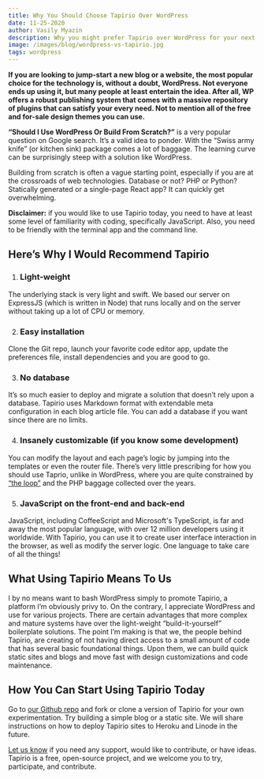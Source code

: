 ```yaml
---
title: Why You Should Choose Tapirio Over WordPress
date: 11-25-2020
author: Vasily Myazin
description: Why you might prefer Tapirio over WordPress for your next project. Here are 5 points you should review that speak in favor of Tapirio.
image: /images/blog/wordpress-vs-tapirio.jpg
tags: wordpress
---
```

**If you are looking to jump-start a new blog or a website, the most popular choice for the technology is, without a doubt, WordPress. Not everyone ends up using it, but many people at least entertain the idea. After all, WP offers a robust publishing system that comes with a massive repository of plugins that can satisfy your every need. Not to mention all of the free and for-sale design themes you can use.**

**“Should I Use WordPress Or Build From Scratch?”** is a very popular question on Google search. It’s a valid idea to ponder. With the “Swiss army knife” (or kitchen sink) package comes a lot of baggage. The learning curve can be surprisingly steep with a solution like WordPress.

Building from scratch is often a vague starting point, especially if you are at the crossroads of web technologies. Database or not? PHP or Python? Statically generated or a single-page React app? It can quickly get overwhelming.

<div class="alert alert-warning mb-5" role="alert">
<p>
<b>Disclaimer:</b> if you would like to use Tapirio today, you need to have at least some level of familiarity with coding, specifically JavaScript. Also, you need to be friendly with the terminal app and the command line.
</p>
</div>

## Here’s Why I Would Recommend Tapirio

1. ### Light-weight
The underlying stack is very light and swift. We based our server on ExpressJS (which is written in Node) that runs locally and on the server without taking up a lot of CPU or memory.

2. ### Easy installation
Clone the Git repo, launch your favorite code editor app, update the preferences file, install dependencies and you are good to go.

3. ### No database
It’s so much easier to deploy and migrate a solution that doesn’t rely upon a database. Tapirio uses Markdown format with extendable meta configuration in each blog article file. You can add a database if you want since there are no limits.

4. ### Insanely customizable (if you know some development)
You can modify the layout and each page’s logic by jumping into the templates or even the router file. There’s very little prescribing for how you should use Taprio, unlike in WordPress, where you are quite constrained by [“the loop”](https://www.wpbeginner.com/glossary/loop/) and the PHP baggage collected over the years. 

5. ### JavaScript on the front-end and back-end
JavaScript, including CoffeeScript and Microsoft's TypeScript, is far and away the most popular language, with over 12 million developers using it worldwide. With Tapirio, you can use it to create user interface interaction in the browser, as well as modify the server logic. One language to take care of all the things!

## What Using Tapirio Means To Us

I by no means want to bash WordPress simply to promote Tapirio, a platform I’m obviously privy to. On the contrary, I appreciate WordPress and use for various projects. There are certain advantages that more complex and mature systems have over the light-weight “build-it-yourself” boilerplate solutions. The point I’m making is that we, the people behind Tapirio, are creating of not having direct access to a small amount of code that has several basic foundational things. Upon them, we can build quick static sites and blogs and move fast with design customizations and code maintenance.

## How You Can Start Using Tapirio Today

Go to [our Github repo](https://github.com/vmyazin/tapirio) and fork or clone a version of Tapirio for your own experimentation. Try building a simple blog or a static site. We will share instructions on how to deploy Tapirio sites to Heroku and Linode in the future.

[Let us know](mailto:support@tapirio.com) if you need any support, would like to contribute, or have ideas. Tapirio is a free, open-source project, and we welcome you to try, participate, and contribute.

